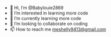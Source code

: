 - 👋 Hi, I’m @Babylouie2869
- 👀 I’m interested in learning more code
- 🌱 I’m currently learning more code
- 💞️ I’m looking to collaborate on coding
- 📫 How to reach me meshelly9413@gmail.com

<!---
Babylouie2869/Babylouie2869 is a ✨ special ✨ repository because its `README.md` (this file) appears on your GitHub profile.
You can click the Preview link to take a look at your changes.
--->
